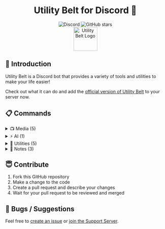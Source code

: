 <div align="center">
	<h1>Utility Belt for Discord 🤖</h1>
	<img alt="Discord" src="https://img.shields.io/discord/1170496731872493739?label=Discord&style=for-the-badge&logo=discord&color=5865F2&logoColor=white">
	<img alt="GitHub stars" src="https://img.shields.io/github/stars/CLAW1200/Utility-Belt?label=GitHub+Stars&style=for-the-badge&logo=github&color=45CDD11">
	<div align="center">
		<img alt="Utility Belt Logo" src="https://utilitybelt.app/utility-belt2.png" width="75">
	</div>
</div>

## 📌 Introduction
Utility Belt is a Discord bot that provides a variety of tools and utilities to make your life easier!

Check out what it can do and add the [official version of Utility Belt](https://discord.com/oauth2/authorize?client_id=1098280039486849174) to your server now.

## 📋 Commands
<details>
<summary> 📺 Media (5)</summary>

- `/image-to-gif`: Convert any image you can save it to your gif folder
- `/speech-bubble`: Add a transparent speech bubble to an image or gif
- `/download`: Download (almost) any media. Supports YouTube, Instagram, Twitter, SoundCloud, and more
- `/video-to-gif`: Upload video/media to Imgur as a GIF

</details>
<details>
<summary> ⚡ AI (1)</summary>

- `/imagine`: Generate an image from a text prompt
  
</details>
<details>
<summary> 🔧 Utilities (5)</summary>

- `/qr-code`: Generate a QR code as an image or text
- `/units`: Convert between different units of measurement
- `/encode`: Encode text using different ciphers
- `/decode`: Decode text using different ciphers
- `/timestamp`: Convert a timestamp to a human-readable date

</details>
<details>
<summary> 📒 Notes (3)</summary>

- `/note`: Create a new note
- `/note-view`: View your notes
- `/note-delete`: Delete a note

</details>

## 😇 Contribute
1. Fork this GitHub repository
2. Make a change to the code
3. Create a pull request and describe your changes
4. Wait for your pull request to be reviewed and merged

## 🐞 Bugs / Suggestions
Feel free to [create an issue](https://github.com/CLAW1200/Utility-Belt/issues/new) or [join the Support Server](https://discord.gg/pApCNNVhy5).